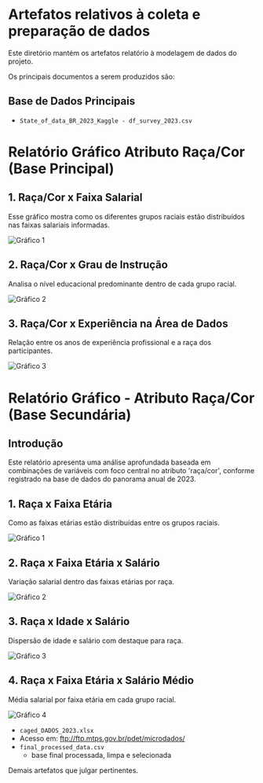 # Artefatos relativos à coleta e preparação de dados

Este diretório mantém os artefatos relatório à modelagem de dados do projeto. 

Os principais documentos a serem produzidos são:

## Base de Dados Principais

* `State_of_data_BR_2023_Kaggle - df_survey_2023.csv`

# Relatório Gráfico Atributo Raça/Cor (Base Principal)

## 1. Raça/Cor x Faixa Salarial
Esse gráfico mostra como os diferentes grupos raciais estão distribuídos nas faixas salariais informadas.

![Gráfico 1](data/state_grafico_1.png)

## 2. Raça/Cor x Grau de Instrução
Analisa o nível educacional predominante dentro de cada grupo racial.

![Gráfico 2](data/state_grafico_2.png)

## 3. Raça/Cor x Experiência na Área de Dados
Relação entre os anos de experiência profissional e a raça dos participantes.

![Gráfico 3](data/state_grafico_3.png)
# Relatório Gráfico - Atributo Raça/Cor (Base Secundária)

## Introdução
Este relatório apresenta uma análise aprofundada baseada em combinações de variáveis com foco central
no atributo 'raça/cor', conforme registrado na base de dados do panorama anual de 2023.

## 1. Raça x Faixa Etária
Como as faixas etárias estão distribuídas entre os grupos raciais.

![Gráfico 1](assets/data/panorama_grafico_1.png)

## 2. Raça x Faixa Etária x Salário
Variação salarial dentro das faixas etárias por raça.

![Gráfico 2](assets/data/panorama_grafico_2.png)

## 3. Raça x Idade x Salário
Dispersão de idade e salário com destaque para raça.

![Gráfico 3](assets/data/panorama_grafico_3.png)

## 4. Raça x Faixa Etária x Salário Médio
Média salarial por faixa etária em cada grupo racial.

![Gráfico 4](assets/data/panorama_grafico_4.png)

* `caged_DADOS_2023.xlsx`
* Acesso em: ftp://ftp.mtps.gov.br/pdet/microdados/
* `final_processed_data.csv`
  * base final processada, limpa e selecionada
	
Demais artefatos que julgar pertinentes.
